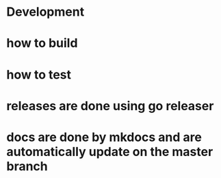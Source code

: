 # Development

# how to build

# how to test

# releases are done using go releaser

# docs are done by mkdocs and are automatically update on the master branch


